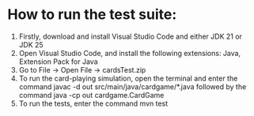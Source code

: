 # How to run the test suite:
1. Firstly, download and install Visual Studio Code and either JDK 21 or JDK 25
2. Open Visual Studio Code, and install the following extensions: Java, Extension Pack for Java
3. Go to File -> Open File -> cardsTest.zip
4. To run the card-playing simulation, open the terminal and enter the command javac -d out src/main/java/cardgame/*.java followed by the command java -cp out cardgame.CardGame
5. To run the tests, enter the command mvn test
